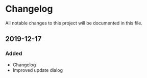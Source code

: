 # Changelog
All notable changes to this project will be documented in this file.

## 2019-12-17
### Added
- Changelog
- Improved update dialog
